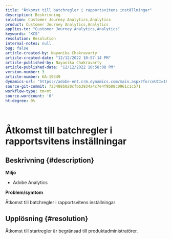 ```yaml
---
title: "Åtkomst till batchregler i rapportsvitens inställningar"
description: Beskrivning
solution: Customer Journey Analytics,Analytics
product: Customer Journey Analytics,Analytics
applies-to: "Customer Journey Analytics,Analytics"
keywords: "KCS"
resolution: Resolution
internal-notes: null
bug: false
article-created-by: Nayanika Chakravarty
article-created-date: "12/12/2022 10:57:14 PM"
article-published-by: Nayanika Chakravarty
article-published-date: "12/12/2022 10:58:08 PM"
version-number: 3
article-number: KA-19349
dynamics-url: "https://adobe-ent.crm.dynamics.com/main.aspx?forceUCI=1&pagetype=entityrecord&etn=knowledgearticle&id=97b4f74e-707a-ed11-81ac-6045bd006b25"
source-git-commit: 723488b020cfb63934a4c7e4f9b08c0961c1c571
workflow-type: tm+mt
source-wordcount: '0'
ht-degree: 0%

---
```


# Åtkomst till batchregler i rapportsvitens inställningar

## Beskrivning {#description}


<b>Miljö</b>

- Adobe Analytics

<b>Problem/symtom</b>

Åtkomst till batchregler i rapportsvitens inställningar


## Upplösning {#resolution}


Åtkomst till startregler är begränsad till produktadministratörer.
